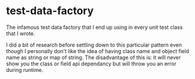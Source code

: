# test-data-factory

The infamous test data factory that I end up using in every unit test class that I wrote.

I did a bit of research before settling down to this particular pattern even though I personally don't like the idea of having class name and object field name as string or map of string. The disadvantage of this is: it will never show you the class or field api dependancy but will throw you an error during runtime.
